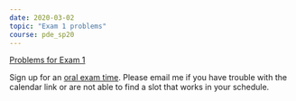 ```yaml
---
date: 2020-03-02
topic: "Exam 1 problems"
course: pde_sp20
---
```


[Problems for Exam 1](http://ckottke.ncf.edu/pde_sp20/exam1_problems.pdf)

Sign up for an [oral exam time](https://calendar.google.com/calendar/selfsched?sstoken=UUctMFUwU1hFU0hMfGRlZmF1bHR8YWUwZTIzOWI1M2FjNjljMmJiNjA5NGQ4ZmFlZGM3Z). Please email me if you have trouble with the calendar link or are not able to find a slot that works in your schedule.
